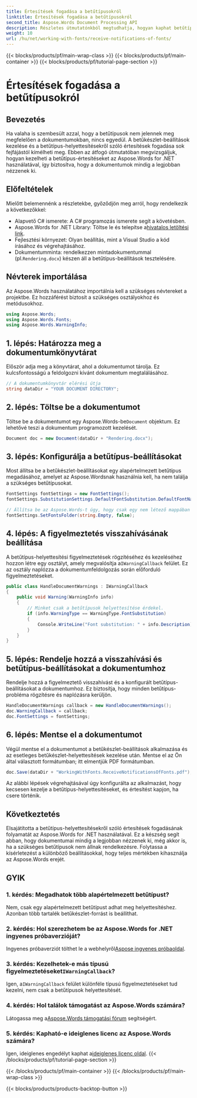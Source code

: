 ```yaml
---
title: Értesítések fogadása a betűtípusokról
linktitle: Értesítések fogadása a betűtípusokról
second_title: Aspose.Words Document Processing API
description: Részletes útmutatónkból megtudhatja, hogyan kaphat betűtípus-helyettesítési értesítéseket az Aspose.Words for .NET-ben. Minden alkalommal győződjön meg arról, hogy a dokumentumok megfelelően jelennek meg.
weight: 10
url: /hu/net/working-with-fonts/receive-notifications-of-fonts/
---
```


{{< blocks/products/pf/main-wrap-class >}}
{{< blocks/products/pf/main-container >}}
{{< blocks/products/pf/tutorial-page-section >}}

# Értesítések fogadása a betűtípusokról

## Bevezetés

Ha valaha is szembesült azzal, hogy a betűtípusok nem jelennek meg megfelelően a dokumentumokban, nincs egyedül. A betűkészlet-beállítások kezelése és a betűtípus-helyettesítésekről szóló értesítések fogadása sok fejfájástól kímélheti meg. Ebben az átfogó útmutatóban megvizsgáljuk, hogyan kezelheti a betűtípus-értesítéseket az Aspose.Words for .NET használatával, így biztosítva, hogy a dokumentumok mindig a legjobban nézzenek ki.

## Előfeltételek

Mielőtt belemennénk a részletekbe, győződjön meg arról, hogy rendelkezik a következőkkel:

- Alapvető C# ismerete: A C# programozás ismerete segít a követésben.
-  Aspose.Words for .NET Library: Töltse le és telepítse a[hivatalos letöltési link](https://releases.aspose.com/words/net/).
- Fejlesztési környezet: Olyan beállítás, mint a Visual Studio a kód írásához és végrehajtásához.
-  Dokumentumminta: rendelkezzen mintadokumentummal (pl.`Rendering.docx`) készen áll a betűtípus-beállítások tesztelésére.

## Névterek importálása

Az Aspose.Words használatához importálnia kell a szükséges névtereket a projektbe. Ez hozzáférést biztosít a szükséges osztályokhoz és metódusokhoz.

```csharp
using Aspose.Words;
using Aspose.Words.Fonts;
using Aspose.Words.WarningInfo;
```

## 1. lépés: Határozza meg a dokumentumkönyvtárat

Először adja meg a könyvtárat, ahol a dokumentumot tárolja. Ez kulcsfontosságú a feldolgozni kívánt dokumentum megtalálásához.

```csharp
// A dokumentumkönyvtár elérési útja
string dataDir = "YOUR DOCUMENT DIRECTORY";
```

## 2. lépés: Töltse be a dokumentumot

 Töltse be a dokumentumot egy Aspose.Words-be`Document` objektum. Ez lehetővé teszi a dokumentum programozott kezelését.

```csharp
Document doc = new Document(dataDir + "Rendering.docx");
```

## 3. lépés: Konfigurálja a betűtípus-beállításokat

Most állítsa be a betűkészlet-beállításokat egy alapértelmezett betűtípus megadásához, amelyet az Aspose.Wordsnak használnia kell, ha nem találja a szükséges betűtípusokat.

```csharp
FontSettings fontSettings = new FontSettings();
fontSettings.SubstitutionSettings.DefaultFontSubstitution.DefaultFontName = "Arial";

// Állítsa be az Aspose.Words-t úgy, hogy csak egy nem létező mappában keressen betűtípusokat
fontSettings.SetFontsFolder(string.Empty, false);
```

## 4. lépés: A figyelmeztetés visszahívásának beállítása

 A betűtípus-helyettesítési figyelmeztetések rögzítéséhez és kezeléséhez hozzon létre egy osztályt, amely megvalósítja a`IWarningCallback` felület. Ez az osztály naplózza a dokumentumfeldolgozás során előforduló figyelmeztetéseket.

```csharp
public class HandleDocumentWarnings : IWarningCallback
{
    public void Warning(WarningInfo info)
    {
        // Minket csak a betűtípusok helyettesítése érdekel.
        if (info.WarningType == WarningType.FontSubstitution)
        {
            Console.WriteLine("Font substitution: " + info.Description);
        }
    }
}
```

## 5. lépés: Rendelje hozzá a visszahívási és betűtípus-beállításokat a dokumentumhoz

Rendelje hozzá a figyelmeztető visszahívást és a konfigurált betűtípus-beállításokat a dokumentumhoz. Ez biztosítja, hogy minden betűtípus-probléma rögzítésre és naplózásra kerüljön.

```csharp
HandleDocumentWarnings callback = new HandleDocumentWarnings();
doc.WarningCallback = callback;
doc.FontSettings = fontSettings;
```

## 6. lépés: Mentse el a dokumentumot

Végül mentse el a dokumentumot a betűkészlet-beállítások alkalmazása és az esetleges betűkészlet-helyettesítések kezelése után. Mentse el az Ön által választott formátumban; itt elmentjük PDF formátumban.

```csharp
doc.Save(dataDir + "WorkingWithFonts.ReceiveNotificationsOfFonts.pdf");
```

Az alábbi lépések végrehajtásával úgy konfigurálta az alkalmazást, hogy kecsesen kezelje a betűtípus-helyettesítéseket, és értesítést kapjon, ha csere történik.

## Következtetés

Elsajátította a betűtípus-helyettesítésekről szóló értesítések fogadásának folyamatát az Aspose.Words for .NET használatával. Ez a készség segít abban, hogy dokumentumai mindig a legjobban nézzenek ki, még akkor is, ha a szükséges betűtípusok nem állnak rendelkezésre. Folytassa a kísérletezést a különböző beállításokkal, hogy teljes mértékben kihasználja az Aspose.Words erejét.

## GYIK

### 1. kérdés: Megadhatok több alapértelmezett betűtípust?

Nem, csak egy alapértelmezett betűtípust adhat meg helyettesítéshez. Azonban több tartalék betűkészlet-forrást is beállíthat.

### 2. kérdés: Hol szerezhetem be az Aspose.Words for .NET ingyenes próbaverzióját?

 Ingyenes próbaverziót tölthet le a webhelyről[Aspose ingyenes próbaoldal](https://releases.aspose.com/).

###  3. kérdés: Kezelhetek-e más típusú figyelmeztetéseket`IWarningCallback`?

 Igen, a`IWarningCallback` felület különféle típusú figyelmeztetéseket tud kezelni, nem csak a betűtípusok helyettesítését.

### 4. kérdés: Hol találok támogatást az Aspose.Words számára?

 Látogassa meg a[Aspose.Words támogatási fórum](https://forum.aspose.com/c/words/8) segítségért.

### 5. kérdés: Kapható-e ideiglenes licenc az Aspose.Words számára?

 Igen, ideiglenes engedélyt kaphat a[ideiglenes licenc oldal](https://purchase.aspose.com/temporary-license/).
{{< /blocks/products/pf/tutorial-page-section >}}

{{< /blocks/products/pf/main-container >}}
{{< /blocks/products/pf/main-wrap-class >}}

{{< blocks/products/products-backtop-button >}}
